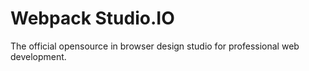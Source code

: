 # Webpack Studio.IO
The official opensource in browser design studio for professional web development.
